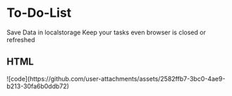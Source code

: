 <h1> To-Do-List</h1>
Save Data in localstorage
Keep your tasks even browser is closed or refreshed

<h2>HTML</h2>
![code](https://github.com/user-attachments/assets/2582ffb7-3bc0-4ae9-b213-30fa6b0ddb72)
